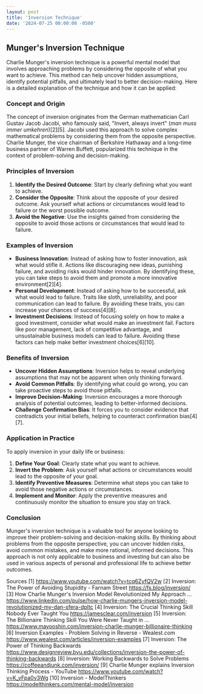 ```yaml
---
layout: post
title: 'Inversion Technique'
date: '2024-07-25 00:00:00 -0500'
---
```


## Munger's Inversion Technique

Charlie Munger's inversion technique is a powerful mental model that involves approaching problems by considering the opposite of what you want to achieve. This method can help uncover hidden assumptions, identify potential pitfalls, and ultimately lead to better decision-making. Here is a detailed explanation of the technique and how it can be applied:

### **Concept and Origin**

The concept of inversion originates from the German mathematician Carl Gustav Jacob Jacobi, who famously said, "Invert, always invert" (_man muss immer umkehren_)[2][5]. Jacobi used this approach to solve complex mathematical problems by considering them from the opposite perspective. Charlie Munger, the vice chairman of Berkshire Hathaway and a long-time business partner of Warren Buffett, popularized this technique in the context of problem-solving and decision-making.

### **Principles of Inversion**

1. **Identify the Desired Outcome**: Start by clearly defining what you want to achieve.
2. **Consider the Opposite**: Think about the opposite of your desired outcome. Ask yourself what actions or circumstances would lead to failure or the worst possible outcome.
3. **Avoid the Negative**: Use the insights gained from considering the opposite to avoid those actions or circumstances that would lead to failure.

### **Examples of Inversion**

- **Business Innovation**: Instead of asking how to foster innovation, ask what would stifle it. Actions like discouraging new ideas, punishing failure, and avoiding risks would hinder innovation. By identifying these, you can take steps to avoid them and promote a more innovative environment[2][4].
- **Personal Development**: Instead of asking how to be successful, ask what would lead to failure. Traits like sloth, unreliability, and poor communication can lead to failure. By avoiding these traits, you can increase your chances of success[4][8].
- **Investment Decisions**: Instead of focusing solely on how to make a good investment, consider what would make an investment fail. Factors like poor management, lack of competitive advantage, and unsustainable business models can lead to failure. Avoiding these factors can help make better investment choices[6][10].

### **Benefits of Inversion**

- **Uncover Hidden Assumptions**: Inversion helps to reveal underlying assumptions that may not be apparent when only thinking forward.
- **Avoid Common Pitfalls**: By identifying what could go wrong, you can take proactive steps to avoid those pitfalls.
- **Improve Decision-Making**: Inversion encourages a more thorough analysis of potential outcomes, leading to better-informed decisions.
- **Challenge Confirmation Bias**: It forces you to consider evidence that contradicts your initial beliefs, helping to counteract confirmation bias[4][7].

### **Application in Practice**

To apply inversion in your daily life or business:

1. **Define Your Goal**: Clearly state what you want to achieve.
2. **Invert the Problem**: Ask yourself what actions or circumstances would lead to the opposite of your goal.
3. **Identify Preventive Measures**: Determine what steps you can take to avoid those negative actions or circumstances.
4. **Implement and Monitor**: Apply the preventive measures and continuously monitor the situation to ensure you stay on track.

### **Conclusion**

Munger's inversion technique is a valuable tool for anyone looking to improve their problem-solving and decision-making skills. By thinking about problems from the opposite perspective, you can uncover hidden risks, avoid common mistakes, and make more rational, informed decisions. This approach is not only applicable to business and investing but can also be used in various aspects of personal and professional life to achieve better outcomes.

Sources
[1] https://www.youtube.com/watch?v=tcq6ZyfQV2w
[2] Inversion: The Power of Avoiding Stupidity - Farnam Street https://fs.blog/inversion/
[3] How Charlie Munger's Inversion Model Revolutionized My Approach ... https://www.linkedin.com/pulse/how-charlie-mungers-inversion-model-revolutionized-my-dan-sfera-dpltc
[4] Inversion: The Crucial Thinking Skill Nobody Ever Taught You https://jamesclear.com/inversion
[5] Inversion: The Billionaire Thinking Skill You Were Never Taught in ... https://www.mayooshin.com/inversion-charlie-munger-billionaire-thinking
[6] Inversion Examples - Problem Solving in Reverse - Wealest.com https://www.wealest.com/articles/inversion-examples
[7] Inversion: The Power of Thinking Backwards https://www.designreview.byu.edu/collections/inversion-the-power-of-thinking-backwards
[8] Inversion: Working Backwards to Solve Problems https://coffeeandjunk.com/inversion/
[9] Charlie Munger explains Inversion Thinking Process - YouTube https://www.youtube.com/watch?v=K_vFpa0v3Wg
[10] Inversion - ModelThinkers https://modelthinkers.com/mental-model/inversion
